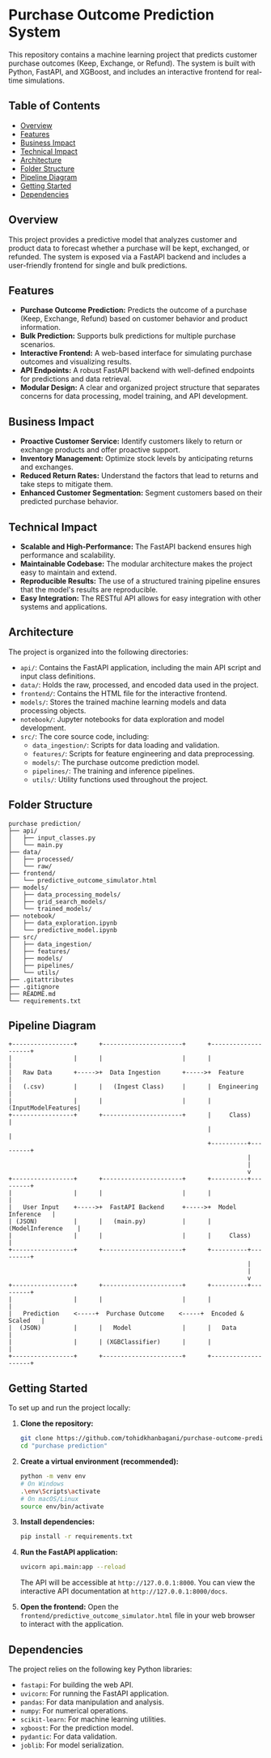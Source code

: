 # Purchase Outcome Prediction System

This repository contains a machine learning project that predicts customer purchase outcomes (Keep, Exchange, or Refund). The system is built with Python, FastAPI, and XGBoost, and includes an interactive frontend for real-time simulations.

## Table of Contents
- [Overview](#overview)
- [Features](#features)
- [Business Impact](#business-impact)
- [Technical Impact](#technical-impact)
- [Architecture](#architecture)
- [Folder Structure](#folder-structure)
- [Pipeline Diagram](#pipeline-diagram)
- [Getting Started](#getting-started)
- [Dependencies](#dependencies)

## Overview

This project provides a predictive model that analyzes customer and product data to forecast whether a purchase will be kept, exchanged, or refunded. The system is exposed via a FastAPI backend and includes a user-friendly frontend for single and bulk predictions.

## Features

*   **Purchase Outcome Prediction:** Predicts the outcome of a purchase (Keep, Exchange, Refund) based on customer behavior and product information.
*   **Bulk Prediction:** Supports bulk predictions for multiple purchase scenarios.
*   **Interactive Frontend:** A web-based interface for simulating purchase outcomes and visualizing results.
*   **API Endpoints:** A robust FastAPI backend with well-defined endpoints for predictions and data retrieval.
*   **Modular Design:** A clear and organized project structure that separates concerns for data processing, model training, and API development.

## Business Impact

*   **Proactive Customer Service:** Identify customers likely to return or exchange products and offer proactive support.
*   **Inventory Management:** Optimize stock levels by anticipating returns and exchanges.
*   **Reduced Return Rates:** Understand the factors that lead to returns and take steps to mitigate them.
*   **Enhanced Customer Segmentation:** Segment customers based on their predicted purchase behavior.

## Technical Impact

*   **Scalable and High-Performance:** The FastAPI backend ensures high performance and scalability.
*   **Maintainable Codebase:** The modular architecture makes the project easy to maintain and extend.
*   **Reproducible Results:** The use of a structured training pipeline ensures that the model's results are reproducible.
*   **Easy Integration:** The RESTful API allows for easy integration with other systems and applications.

## Architecture

The project is organized into the following directories:

*   `api/`: Contains the FastAPI application, including the main API script and input class definitions.
*   `data/`: Holds the raw, processed, and encoded data used in the project.
*   `frontend/`: Contains the HTML file for the interactive frontend.
*   `models/`: Stores the trained machine learning models and data processing objects.
*   `notebook/`: Jupyter notebooks for data exploration and model development.
*   `src/`: The core source code, including:
    *   `data_ingestion/`: Scripts for data loading and validation.
    *   `features/`: Scripts for feature engineering and data preprocessing.
    *   `models/`: The purchase outcome prediction model.
    *   `pipelines/`: The training and inference pipelines.
    *   `utils/`: Utility functions used throughout the project.

## Folder Structure
```
purchase prediction/
├── api/
│   ├── input_classes.py
│   └── main.py
├── data/
│   ├── processed/
│   └── raw/
├── frontend/
│   └── predictive_outcome_simulator.html
├── models/
│   ├── data_processing_models/
│   ├── grid_search_models/
│   └── trained_models/
├── notebook/
│   ├── data_exploration.ipynb
│   └── predictive_model.ipynb
├── src/
│   ├── data_ingestion/
│   ├── features/
│   ├── models/
│   ├── pipelines/
│   └── utils/
├── .gitattributes
├── .gitignore
├── README.md
└── requirements.txt
```

## Pipeline Diagram
```
+-----------------+      +----------------------+      +--------------------+
|                 |      |                      |      |                    |
|   Raw Data      +----->+  Data Ingestion      +----->+  Feature           |
|   (.csv)        |      |   (Ingest Class)     |      |  Engineering       |
|                 |      |                      |      | (InputModelFeatures|
+-----------------+      +----------------------+      |     Class)         |
                                                       |                    |
                                                       +----------+---------+
                                                                  |
                                                                  |
                                                                  v
+-----------------+      +----------------------+      +----------+---------+
|                 |      |                      |      |                    |
|   User Input    +----->+  FastAPI Backend     +----->+  Model Inference   |
| (JSON)          |      |   (main.py)          |      | (ModelInference    |
|                 |      |                      |      |     Class)         |
+-----------------+      +----------------------+      +----------+---------+
                                                                  |
                                                                  |
                                                                  v
+-----------------+      +----------------------+      +----------+---------+
|                 |      |                      |      |                    |
|   Prediction    <-----+  Purchase Outcome    <-----+  Encoded & Scaled   |
|  (JSON)         |      |   Model              |      |   Data             |
|                 |      | (XGBClassifier)      |      |                    |
+-----------------+      +----------------------+      +--------------------+
```

## Getting Started

To set up and run the project locally:

1.  **Clone the repository:**
    ```bash
    git clone https://github.com/tohidkhanbagani/purchase-outcome-predictor
    cd "purchase prediction"
    ```
2.  **Create a virtual environment (recommended):**
    ```bash
    python -m venv env
    # On Windows
    .\env\Scripts\activate
    # On macOS/Linux
    source env/bin/activate
    ```
3.  **Install dependencies:**
    ```bash
    pip install -r requirements.txt
    ```
4.  **Run the FastAPI application:**
    ```bash
    uvicorn api.main:app --reload
    ```
    The API will be accessible at `http://127.0.0.1:8000`. You can view the interactive API documentation at `http://127.0.0.1:8000/docs`.

5.  **Open the frontend:**
    Open the `frontend/predictive_outcome_simulator.html` file in your web browser to interact with the application.

## Dependencies

The project relies on the following key Python libraries:

*   `fastapi`: For building the web API.
*   `uvicorn`: For running the FastAPI application.
*   `pandas`: For data manipulation and analysis.
*   `numpy`: For numerical operations.
*   `scikit-learn`: For machine learning utilities.
*   `xgboost`: For the prediction model.
*   `pydantic`: For data validation.
*   `joblib`: For model serialization.